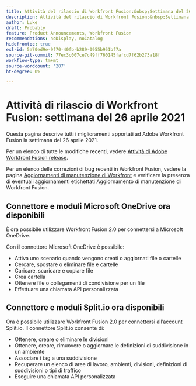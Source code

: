 ```yaml
---
title: Attività del rilascio di Workfront Fusion:&nbsp;Settimana del 26 aprile 2021
description: Attività del rilascio di Workfront Fusion:&nbsp;Settimana del 26 aprile 2021
author: Luke
draft: Probably
feature: Product Announcements, Workfront Fusion
recommendations: noDisplay, noCatalog
hidefromtoc: true
exl-id: 5a70ed9e-9f70-40fb-b289-0955b951bf7a
source-git-commit: 77ec3c007ce7c49ff760145fafcd7f62b273a18f
workflow-type: tm+mt
source-wordcount: '207'
ht-degree: 0%

---
```


# Attività di rilascio di Workfront Fusion: settimana del 26 aprile 2021

Questa pagina descrive tutti i miglioramenti apportati ad Adobe Workfront Fusion la settimana del 26 aprile 2021.

Per un elenco di tutte le modifiche recenti, vedere [Attività di Adobe Workfront Fusion release](/help/workfront-fusion/fusion-product-releases/fusion-release-activity.md).

Per un elenco delle correzioni di bug recenti in Workfront Fusion, vedere la pagina [Aggiornamenti di manutenzione di Workfront](https://experienceleague.adobe.com/docs/workfront-known-issues/releases/current-updates.html) e verificare la presenza di eventuali aggiornamenti etichettati Aggiornamento di manutenzione di Workfront Fusion.

## Connettore e moduli Microsoft OneDrive ora disponibili

È ora possibile utilizzare Workfront Fusion 2.0 per connettersi a Microsoft OneDrive.

Con il connettore Microsoft OneDrive è possibile:

* Attiva uno scenario quando vengono creati o aggiornati file o cartelle
* Cercare, spostare o eliminare file e cartelle
* Caricare, scaricare e copiare file
* Crea cartella
* Ottenere file o collegamenti di condivisione per un file
* Effettuare una chiamata API personalizzata


## Connettore e moduli Split.io ora disponibili

Ora è possibile utilizzare Workfront Fusion 2.0 per connettersi all’account Split.io. Il connettore Split.io consente di:

* Ottenere, creare o eliminare le divisioni
* Ottenere, creare, rimuovere o aggiornare le definizioni di suddivisione in un ambiente
* Associare i tag a una suddivisione
* Recuperare un elenco di aree di lavoro, ambienti, divisioni, definizioni di suddivisioni o tipi di traffico
* Eseguire una chiamata API personalizzata
